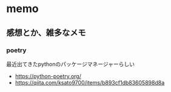 # memo

## 感想とか、雑多なメモ

### poetry

最近出てきたpythonのパッケージマネージャーらしい

- <https://python-poetry.org/>
- <https://qiita.com/ksato9700/items/b893cf1db83605898d8a>


